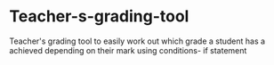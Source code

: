 # Teacher-s-grading-tool
Teacher's grading tool to easily work out which grade a student has a achieved depending on their mark using conditions- if statement 
